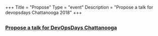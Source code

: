 +++
Title = "Propose"
Type = "event"
Description = "Propose a talk for devopsdays Chattanooga 2018"
+++

<h3 style="margin: 30px 0"><a href="https://www.papercall.io/devopsdayschattanooga" target="_blank">Propose a talk for DevOpsDays Chattanooga</a></h3>

